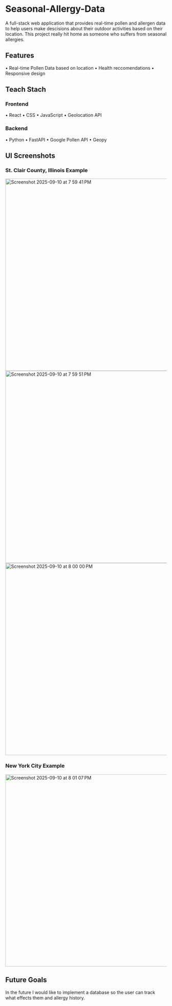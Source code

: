 # Seasonal-Allergy-Data

A full-stack web application that provides real-time pollen and allergen data to help users make descisions about their outdoor activities based on their location. This project really hit home as someone who suffers from seasonal allergies.

## Features
• Real-time Pollen Data based on location
• Health reccomendations
• Responsive design

## Teach Stach
### Frontend
• React
• CSS
• JavaScript
• Geolocation API
### Backend
• Python
• FastAPI
• Google Pollen API
• Geopy

## UI Screenshots
### St. Clair County, Illinois Example
<img width="600" alt="Screenshot 2025-09-10 at 7 59 41 PM" src="https://github.com/user-attachments/assets/9c0062ba-e3a2-4f0f-9325-1c5e1c9152b6" />
<img width="600" alt="Screenshot 2025-09-10 at 7 59 51 PM" src="https://github.com/user-attachments/assets/64b8e2be-1827-43a2-8293-0a3caf2904a2" />
<img width="600" alt="Screenshot 2025-09-10 at 8 00 00 PM" src="https://github.com/user-attachments/assets/fd19c13d-4fb2-41c9-b278-51fd9a89c848" />

### New York City Example
<img width="600" alt="Screenshot 2025-09-10 at 8 01 07 PM" src="https://github.com/user-attachments/assets/b3f8169e-96b7-41de-a3a0-a3af0310c9db" />

## Future Goals
In the future I would like to implement a database so the user can track what effects them and allergy history.




